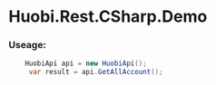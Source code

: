 # Huobi.Rest.CSharp.Demo
 

### Useage:
```csharp
    HuobiApi api = new HuobiApi();
     var result = api.GetAllAccount();
```

